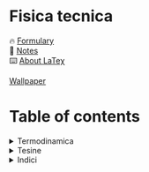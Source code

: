# Fisica tecnica

🔥 [Formulary](https://github.com/mastroalex/fisicatecnica/blob/main/fisica_tecnica.pdf)
<br>
📝 [Notes](https://alessandromastrofini.it/prodotto/fisica-tecnica-2/)
<br>
⌨️ [About LaTeχ](https://alessandromastrofini.it/2021/10/04/documento-latex/)
<br>

[Wallpaper](https://github.com/mastroalex/fisicatecnica/blob/main/figures/cicloinverso.png)
<br>

# Table of contents


<details>
  <summary>Termodinamica</summary>
  <br/>
<ul>
  <li>Introduzione</li>
  <li>Misure</li>
  <li>Frigoriferi ad effetto termoelettrico</li>
</ul>
</details>  

<details>
  <summary>Tesine</summary>
  <br/>
<ul>
  <li>Completa</li>
</ul>
</details>  

<details>
  <summary>Indici</summary>
  <br/>
<ul>
  <li>Indice delle figure</li>
  <li>Indice delle tabelle</li>
  <li>Indice delle equazioni</li>
  <li>Indice analitico</li>
</ul>
</details>  


